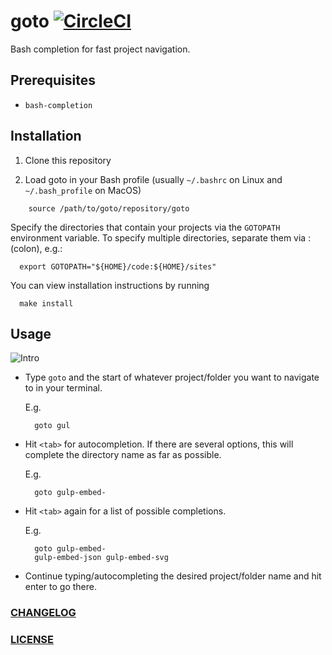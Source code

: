 # goto [![CircleCI](https://circleci.com/gh/haensl/goto.svg?style=svg)](https://circleci.com/gh/haensl/goto)

Bash completion for fast project navigation.

## Prerequisites

* `bash-completion`

## Installation

1. Clone this repository

2.  Load goto in your Bash profile (usually `~/.bashrc` on Linux and `~/.bash_profile` on MacOS)

```
	source /path/to/goto/repository/goto
```

Specify the directories that contain your projects via the `GOTOPATH` environment variable. To specify multiple directories, separate them via : (colon), e.g.:

```
  export GOTOPATH="${HOME}/code:${HOME}/sites"
```

You can view installation instructions by running

```
  make install
```


## Usage

![Intro](goto-intro.gif)

* Type `goto` and the start of whatever project/folder you want to navigate to in your terminal.

  E.g.
  ```
    goto gul
  ```

* Hit `<tab>` for autocompletion. If there are several options, this will complete the directory name as far as possible.

  E.g.
  ```
    goto gulp-embed-
  ```

* Hit `<tab>` again for a list of possible completions.

  E.g.
  ```
    goto gulp-embed-
    gulp-embed-json gulp-embed-svg
  ```

* Continue typing/autocompleting the desired project/folder name and hit enter to go there.

### [CHANGELOG](CHANGELOG.md)

### [LICENSE](LICENSE)
